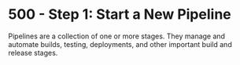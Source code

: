 # 500 - Step 1: Start a New Pipeline

Pipelines are a collection of one or more stages. They manage and automate builds, testing, deployments, and other important build and release stages.


